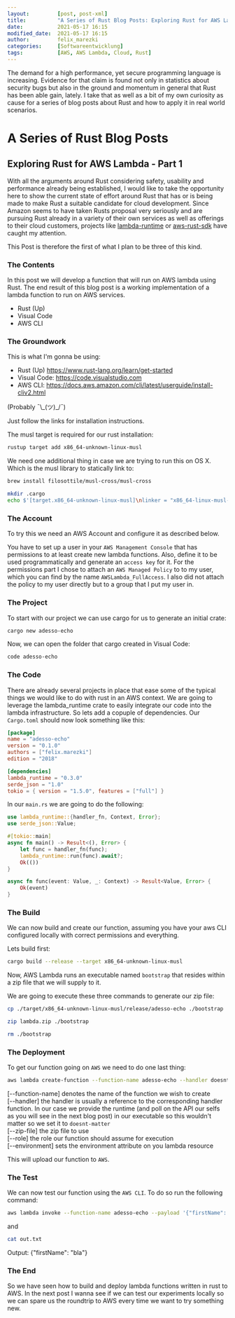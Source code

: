 ```yaml
---
layout: 		[post, post-xml]     
title:  		"A Series of Rust Blog Posts: Exploring Rust for AWS Lambda - Part 1"
date:   		2021-05-17 16:15
modified_date: 	2021-05-17 16:15
author: 		felix_marezki
categories: 	[Softwareentwicklung]
tags: 			[AWS, AWS Lambda, Cloud, Rust]
---
```


The demand for a high performance, yet secure programming language is increasing.
Evidence for that claim is found not only in statistics about security bugs but also in the ground and momentum in general that Rust has been able gain, lately. 
I take that as well as a bit of my own curiosity as cause for a series of blog posts about Rust and how to apply it in real world scenarios.

# A Series of Rust Blog Posts

## Exploring Rust for AWS Lambda - Part 1

With all the arguments around Rust considering safety, usability and performance already being established, I would like to take the opportunity here to show the current state of effort around Rust that has or is being made to make Rust a suitable candidate for cloud development.
Since Amazon seems to have taken Rusts proposal very seriously and are pursuing Rust already in a variety of their own services as well as offerings to their cloud customers, projects like [lambda-runtime](https://github.com/awslabs/aws-lambda-rust-runtime) or [aws-rust-sdk](https://github.com/awslabs/aws-sdk-rust) have caught my attention.

This Post is therefore the first of what I plan to be three of this kind.

### The Contents

In this post we will develop a function that will run on AWS lambda using Rust.
The end result of this blog post is a working implementation of a lambda function to run on AWS services.


- Rust (Up)
- Visual Code
- AWS CLI

### The Groundwork

This is what I'm gonna be using:

- Rust (Up) <https://www.rust-lang.org/learn/get-started>
- Visual Code: <https://code.visualstudio.com>
- AWS CLI: <https://docs.aws.amazon.com/cli/latest/userguide/install-cliv2.html>

(Probably ¯\\\_(ツ)\_/¯)

Just follow the links for installation instructions.

The musl target is required for our rust installation:

```bash
rustup target add x86_64-unknown-linux-musl
```

We need one additional thing in case we are trying to run this on OS X. Which is the musl library to statically link to:

```bash
brew install filosottile/musl-cross/musl-cross
```

```bash
mkdir .cargo
echo $'[target.x86_64-unknown-linux-musl]\nlinker = "x86_64-linux-musl-gcc"' > .cargo/config
```

### The Account

To try this we need an AWS Account and configure it as described below.

You have to set up a user in your `AWS Management Console` that has permissions to at least create new lambda functions. 
Also, define it to be used programmatically and generate an `access key` for it. 
For the permissions part I chose to attach an `AWS Managed Policy` to to my user, which you can find by the name `AWSLambda_FullAccess`. 
I also did not attach the policy to my user directly but to a group that I put my user in.

### The Project

To start with our project we can use cargo for us to generate an initial crate:

```bash
cargo new adesso-echo
```

Now, we can open the folder that cargo created in Visual Code:

```bash
code adesso-echo
```

### The Code

There are already several projects in place that ease some of the typical things we would like to do with rust in an AWS context. 
We are going to leverage the lambda_runtime crate to easily integrate our code into the lambda infrastructure.
So lets add a copuple of dependencies.
Our `Cargo.toml` should now look something like this:

```toml
[package]
name = "adesso-echo"
version = "0.1.0"
authors = ["felix.marezki"]
edition = "2018"

[dependencies]
lambda_runtime = "0.3.0"
serde_json = "1.0"
tokio = { version = "1.5.0", features = ["full"] }
```

In our `main.rs` we are going to do the following:

```rust
use lambda_runtime::{handler_fn, Context, Error};
use serde_json::Value;

#[tokio::main]
async fn main() -> Result<(), Error> {
    let func = handler_fn(func);
    lambda_runtime::run(func).await?;
    Ok(())
}

async fn func(event: Value, _: Context) -> Result<Value, Error> {
    Ok(event)
}
```

### The Build

We can now build and create our function, assuming you have your aws CLI configured locally with correct permissions and everything.

Lets build first:

```bash
cargo build --release --target x86_64-unknown-linux-musl
```

Now, AWS Lambda runs an executable named `bootstrap` that resides within a zip file that we will supply to it.

We are going to execute these three commands to generate our zip file:

```bash
cp ./target/x86_64-unknown-linux-musl/release/adesso-echo ./bootstrap
```

```bash
zip lambda.zip ./bootstrap
```

```bash
rm ./bootstrap
```

### The Deployment

To get our function going on `AWS` we need to do one last thing:

```bash
aws lambda create-function --function-name adesso-echo --handler doesnt.matter --zip-file fileb://lambda.zip --runtime provided --role arn:aws:iam::XXXXXXXXXXXX:role/lambda-role --environment Variables={RUST_BACKTRACE=1}
```
[--function-name] denotes the name of the function we wish to create \
[--handler] the handler is usually a reference to the corresponding handler function. In our case we provide the runtime (and poll on the API our selfs as you will see in the next blog post) in our executable so this wouldn't matter so we set it to `doesnt-matter` \
[--zip-file] the zip file to use \
[--role] the role our function should assume for execution \
[--environment] sets the environment attribute on you lambda resource

This will upload our function to `AWS`.

### The Test

We can now test our function using the `AWS CLI`. To do so run the following command:

```bash
aws lambda invoke --function-name adesso-echo --payload '{"firstName": "bla"}' --cli-binary-format raw-in-base64-out out.txt
```

and

```bash
cat out.txt
```
Output: {"firstName": "bla"}

### The End

So we have seen how to build and deploy lambda functions written in rust to AWS. 
In the next post I wanna see if we can test our experiments locally so we can spare us the roundtrip to AWS every time we want to try something new.
